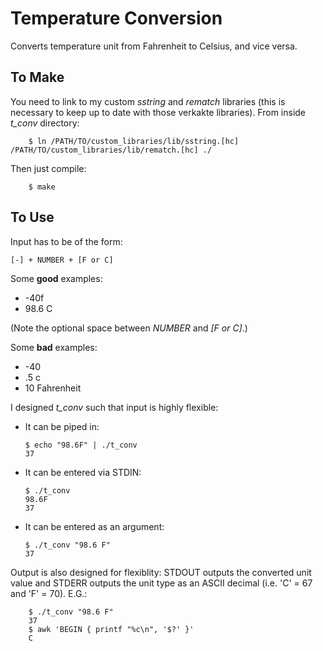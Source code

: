 Temperature Conversion
======================

Converts temperature unit from Fahrenheit to Celsius, and vice versa.

To Make
-------

You need to link to my custom *sstring* and *rematch* libraries (this is necessary to keep up to date with those verkakte libraries). From inside *t_conv* directory:

		$ ln /PATH/TO/custom_libraries/lib/sstring.[hc] /PATH/TO/custom_libraries/lib/rematch.[hc] ./

Then just compile:

		$ make

To Use
------

Input has to be of the form:

	[-] + NUMBER + [F or C]

Some **good** examples:
*	-40f
*	98.6 C

(Note the optional space between *NUMBER* and *[F or C]*.)

Some **bad** examples:
*	-40
*	.5 c
*	10 Fahrenheit

I designed *t_conv* such that input is highly flexible:

*	It can be piped in:

		$ echo "98.6F" | ./t_conv
		37

*	It can be entered via STDIN:

		$ ./t_conv
		98.6F
		37

*	It can be entered as an argument:

		$ ./t_conv "98.6 F"
		37

Output is also designed for flexiblity: STDOUT outputs the converted unit value and STDERR outputs the unit type as an ASCII decimal (i.e. 'C' = 67 and 'F' = 70). E.G.:

		$ ./t_conv "98.6 F"
		37
		$ awk 'BEGIN { printf "%c\n", '$?' }'
		C
